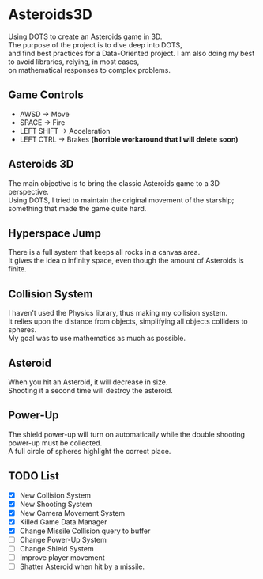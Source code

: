 # Asteroids3D
Using DOTS to create an Asteroids game in 3D.  
The purpose of the project is to dive deep into DOTS,  
and find best practices for a Data-Oriented project.
I am also doing my best to avoid libraries, relying, in most cases,  
on mathematical responses to complex problems.

## Game Controls
- AWSD -> Move  
- SPACE -> Fire  
- LEFT SHIFT -> Acceleration
- LEFT CTRL -> Brakes **(horrible workaround that I will delete soon)**

## Asteroids 3D
The main objective is to bring the classic Asteroids game to a 3D perspective.  
Using DOTS, I tried to maintain the original movement of the starship;
something that made the game quite hard.

## Hyperspace Jump
There is a full system that keeps all rocks in a canvas area.  
It gives the idea o infinity space, even though the amount of Asteroids is finite.

## Collision System
I haven't used the Physics library, thus making my collision system.  
It relies upon the distance from objects,
simplifying all objects colliders to spheres.  
My goal was to use mathematics as much as possible.

## Asteroid
When you hit an Asteroid, it will decrease in size.  
Shooting it a second time will destroy the asteroid.

## Power-Up
The shield power-up will turn on automatically
while the double shooting power-up must be collected.  
A full circle of spheres highlight the correct place.

## TODO List
- [x] New Collision System
- [x] New Shooting System
- [x] New Camera Movement System
- [x] Killed Game Data Manager
- [x] Change Missile Collision query to buffer
- [ ] Change Power-Up System
- [ ] Change Shield System
- [ ] Improve player movement
- [ ] Shatter Asteroid when hit by a missile.
